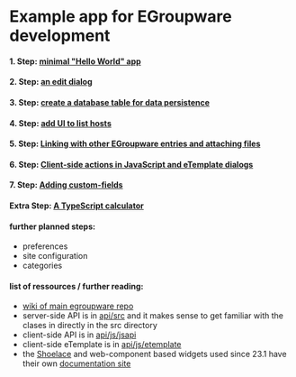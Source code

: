 # Example app for EGroupware development

#### 1. Step: [minimal "Hello World" app](https://github.com/EGroupware/example/tree/step1)
#### 2. Step: [an edit dialog](https://github.com/EGroupware/example/tree/step2)
#### 3. Step: [create a database table for data persistence](https://github.com/EGroupware/example/tree/step3)
#### 4. Step: [add UI to list hosts](https://github.com/EGroupware/example/tree/step4)
#### 5. Step: [Linking with other EGroupware entries and attaching files](https://github.com/EGroupware/example/tree/step5)
#### 6. Step: [Client-side actions in JavaScript and eTemplate dialogs](https://github.com/EGroupware/example/tree/step6)
#### 7. Step: [Adding custom-fields](https://github.com/EGroupware/example/tree/step7)

#### Extra Step: [A TypeScript calculator](https://github.com/EGroupware/example/tree/step-calculator)

#### further planned steps:

* preferences
* site configuration
* categories

#### list of ressources / further reading:

* [wiki of main egroupware repo](https://github.com/EGroupware/egroupware/wiki)
* server-side API is in [api/src](https://github.com/EGroupware/egroupware/tree/master/api/src) and it makes sense to get familiar with the clases in directly in the src directory
* client-side API is in [api/js/jsapi](https://github.com/EGroupware/egroupware/tree/master/api/js/jsapi)
* client-side eTemplate is in [api/js/etemplate](https://github.com/EGroupware/egroupware/tree/master/api/js/etemplate)
* the [Shoelace](https://shoelace.style/) and web-component based widgets used since 23.1 have their own [documentation site](https://etemplate.egroupware.org/)
